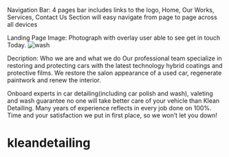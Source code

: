 Navigation Bar:
4 pages bar includes links to the logo, Home, Our Works, Services, Contact Us
Section will easy navigate from page to page across all devices

Landing Page Image:
Photograph with overlay user able to see get in touch Today.
![wash](https://github.com/trxdave/kleandetailing/assets/5557850/8b7c7078-5e2b-41b7-80f1-a74e685f75ff)

Decription:
Who we are and what we do
Our professional team specialize in restoring and protecting cars with the latest technology hybrid coatings and protective films. We restore the salon appearance of a used car, regenerate paintwork and renew the interior.

Onboard experts in car detailing(including car polish and wash), valeting and wash guarantee no one will take better care of your vehicle than Klean Detailing. Many years of experience reflects in every job done on 100%. Time and your satisfaction we put in first place, so we won’t let you down!


# kleandetailing
